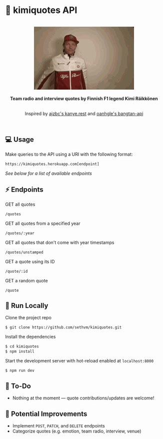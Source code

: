 # :checkered_flag: kimiquotes API

<br />
<div align=center>
    <img src='kimi.gif' width=320 height=201 />
</div>
<br />

<div align=center>
    <b>Team radio and interview quotes by Finnish F1 legend Kimi Räikkönen</b>
</div>
<br />

<p align=center>
	Inspired by <a href=https://github.com/ajzbc/kanye.rest>ajzbc's kanye.rest</a> and <a href=https://github.com/oanhgle/bangtan-api>oanhgle's bangtan-api</a>
</p>
<br />

## :computer: Usage
Make queries to the API using a URI with the following format:
```
https://kimiquotes.herokuapp.com[endpoint]
```
<p><em>See below for a list of available endpoints</em></p>

## :zap: Endpoints
GET all quotes
```
/quotes
```
GET all quotes from a specified year
```
/quotes/:year
```
GET all quotes that don't come with year timestamps
```
/quotes/unstamped
```
GET a quote using its ID
```
/quote/:id
```
GET a random quote
```
/quote
```

## :floppy_disk: Run Locally
Clone the project repo
```
$ git clone https://github.com/sethvm/kimiquotes.git
```
Install the dependencies
```
$ cd kimiquotes
$ npm install
```
Start the development server with hot-reload enabled at `localhost:8000`
```
$ npm run dev
```

## :memo: To-Do
 - Nothing at the moment — quote contributions/updates are welcome!

## :star2: Potential Improvements
 - Implement `POST`, `PATCH`, and `DELETE` endpoints
 - Categorize quotes (e.g. emotion, team radio, interview, venue)
